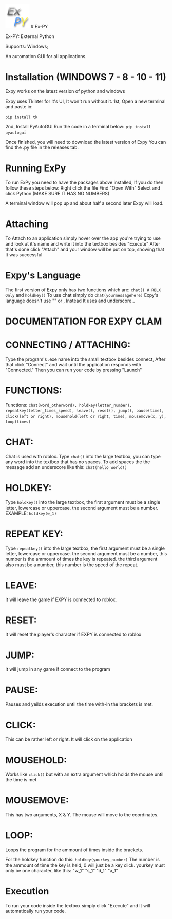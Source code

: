 ![plot](./icons/expy.png)  # Ex-PY

Ex-PY: External Python

Supports: Windows;

An automation GUI for all applications.

# Installation (WINDOWS 7 - 8 - 10 - 11)

Expy works on the latest version of python and windows

Expy uses Tkinter for it's UI, It won't run without it.
1st, Open a new terminal and paste in:

```pip install tk```

2nd, Install PyAutoGUI
Run the code in a terminal below:
```pip install pyautogui```


Once finished, you will need to download the latest version of Expy
You can find the .py file in the releases tab.

# Running ExPy

To run ExPy you need to have the packages above installed, If you do then follow these steps below:
Right click the file
Find "Open With"
Select and click Python (MAKE SURE IT HAS NO NUMBERS)

A terminal window will pop up and about half a second later Expy will load.

# Attaching

To Attach to an application simply hover over the app you're trying to use and look at it's name and write it into the textbox besides "Execute"
After that's done click "Attach" and your window will be put on top, showing that It was successful

# Expy's Language

The first version of Expy only has two functions which are:
```chat() # RBLX Only``` and ```holdkey()```
To use chat simply do ```chat(yourmessagehere)```
Expy's language doesn't use "" or , Instead It uses and underscore _



# DOCUMENTATION FOR EXPY CLAM

# CONNECTING / ATTACHING:
Type the program's .exe name into the small textbox besides connect,
After that click "Connect" and wait until the application responds with "Connected."
Then you can run your code by pressing "Launch"


# FUNCTIONS:

Functions: ```chat(word_otherword), holdkey(letter_number), repeatkey(letter_times_speed), leave(), reset(), jump(), pause(time), click(left or right), mousehold(left or right, time), mousemove(x, y), loop(times)```

# CHAT:
Chat is used with roblox.
Type ```chat()``` into the large textbox,
you can type any word into the textbox that has no spaces.
To add spaces the the message add an underscore like this: ```chat(hello_world!)```

# HOLDKEY:
Type ```holdkey()``` into the large textbox,
the first argument must be a single letter, lowercase or uppercase.
the second argument must be a number.
EXAMPLE: ```holdkey(w_1)```

# REPEAT KEY:
Type ```repeatkey()``` into the large textbox,
the first argument must be a single letter, lowercase or uppercase.
the second argument must be a number, this number is the ammount of times the key is repeated.
the third argument also must be a number, this number is the speed of the repeat.

# LEAVE:
It will leave the game if EXPY is connected to roblox.

# RESET:
It will reset the player's character if EXPY is connected to roblox

# JUMP:
It will jump in any game if connect to the program

# PAUSE:
Pauses and yeilds execution until the time with-in the brackets is met.

# CLICK:
  This can be rather left or right. It will click on the application
  
# MOUSEHOLD:
  Works like ```click()``` but with an extra argument which holds the mouse until the time is met

# MOUSEMOVE:
  This has two arguments, X & Y. The mouse will move to the coordinates.
# LOOP:
  Loops the program for the ammount of times inside the brackets.
  


For the holdkey function do this:
```holdkey(yourkey_number)```
The number is the ammount of time the key is held, 0 will just be a key click.
yourkey must only be one character, like this: "w_1" "s_1" "d_1" "a_1"

# Execution

To run your code inside the textbox simply click "Execute" and It will automatically run your code.
